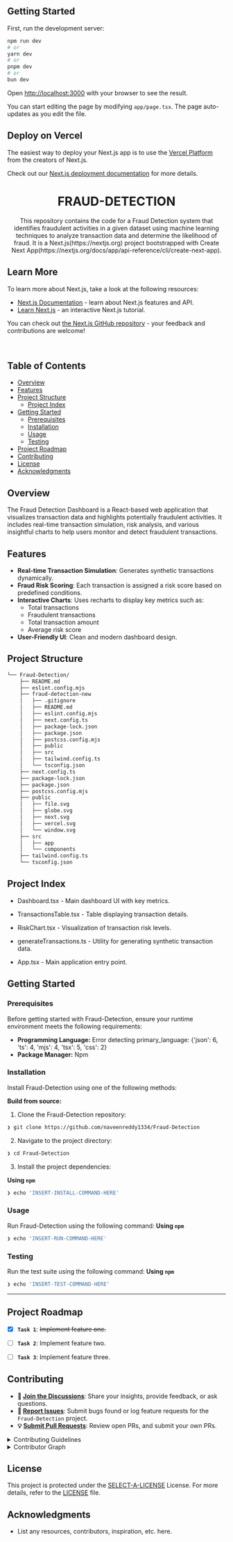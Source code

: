 
## Getting Started

First, run the development server:

```bash
npm run dev
# or
yarn dev
# or
pnpm dev
# or
bun dev
```

Open [http://localhost:3000](http://localhost:3000) with your browser to see the result.

You can start editing the page by modifying `app/page.tsx`. The page auto-updates as you edit the file.


## Deploy on Vercel

The easiest way to deploy your Next.js app is to use the [Vercel Platform](https://vercel.com/new?utm_medium=default-template&filter=next.js&utm_source=create-next-app&utm_campaign=create-next-app-readme) from the creators of Next.js.

Check out our [Next.js deployment documentation](https://nextjs.org/docs/app/building-your-application/deploying) for more details.





<p align="center"><h1 align="center">FRAUD-DETECTION</h1></p>
<p align="center">
	This repository contains the code for a Fraud Detection system that identifies fraudulent activities in a given dataset using machine learning techniques to analyze transaction data and determine the likelihood of fraud. It is a Next.js(https://nextjs.org) project bootstrapped with Create Next App(https://nextjs.org/docs/app/api-reference/cli/create-next-app).
	
 
## Learn More

To learn more about Next.js, take a look at the following resources:

- [Next.js Documentation](https://nextjs.org/docs) - learn about Next.js features and API.
- [Learn Next.js](https://nextjs.org/learn) - an interactive Next.js tutorial.

You can check out [the Next.js GitHub repository](https://github.com/vercel/next.js) - your feedback and contributions are welcome!


</p>

<p align="center"><!-- default option, no dependency badges. -->
</p>
<p align="center">
	<!-- default option, no dependency badges. -->
</p>
<br>

##  Table of Contents

- [ Overview](#-overview)
- [ Features](#-features)
- [ Project Structure](#-project-structure)
  - [ Project Index](#-project-index)
- [ Getting Started](#-getting-started)
  - [ Prerequisites](#-prerequisites)
  - [ Installation](#-installation)
  - [ Usage](#-usage)
  - [ Testing](#-testing)
- [ Project Roadmap](#-project-roadmap)
- [ Contributing](#-contributing)
- [ License](#-license)
- [ Acknowledgments](#-acknowledgments)



##  Overview

The Fraud Detection Dashboard is a React-based web application that visualizes transaction data and highlights potentially fraudulent activities. It includes real-time transaction simulation, risk analysis, and various insightful charts to help users monitor and detect fraudulent transactions.


##  Features

- <b>Real-time Transaction Simulation</b>: Generates synthetic transactions dynamically.<br>
- <b>Fraud Risk Scoring</b>: Each transaction is assigned a risk score based on predefined conditions.<br>
- <b>Interactive Charts</b>: Uses recharts to display key metrics such as:<br>
	- Total transactions<br>
	- Fraudulent transactions<br>
	- Total transaction amount<br>
	- Average risk score<br>
- <b>User-Friendly UI</b>: Clean and modern dashboard design.



##  Project Structure

```sh
└── Fraud-Detection/
    ├── README.md
    ├── eslint.config.mjs
    ├── fraud-detection-new
    │   ├── .gitignore
    │   ├── README.md
    │   ├── eslint.config.mjs
    │   ├── next.config.ts
    │   ├── package-lock.json
    │   ├── package.json
    │   ├── postcss.config.mjs
    │   ├── public
    │   ├── src
    │   ├── tailwind.config.ts
    │   └── tsconfig.json
    ├── next.config.ts
    ├── package-lock.json
    ├── package.json
    ├── postcss.config.mjs
    ├── public
    │   ├── file.svg
    │   ├── globe.svg
    │   ├── next.svg
    │   ├── vercel.svg
    │   └── window.svg
    ├── src
    │   ├── app
    │   └── components
    ├── tailwind.config.ts
    └── tsconfig.json
```

## Project Index

- Dashboard.tsx - Main dashboard UI with key metrics.

- TransactionsTable.tsx - Table displaying transaction details.

- RiskChart.tsx - Visualization of transaction risk levels.

- generateTransactions.ts - Utility for generating synthetic transaction data.

- App.tsx - Main application entry point.


##  Getting Started

###  Prerequisites

Before getting started with Fraud-Detection, ensure your runtime environment meets the following requirements:

- **Programming Language:** Error detecting primary_language: {'json': 6, 'ts': 4, 'mjs': 4, 'tsx': 5, 'css': 2}
- **Package Manager:** Npm


###  Installation

Install Fraud-Detection using one of the following methods:

**Build from source:**

1. Clone the Fraud-Detection repository:
```sh
❯ git clone https://github.com/naveenreddy1334/Fraud-Detection
```

2. Navigate to the project directory:
```sh
❯ cd Fraud-Detection
```

3. Install the project dependencies:


**Using `npm`** &nbsp; [<img align="center" src="" />]()

```sh
❯ echo 'INSERT-INSTALL-COMMAND-HERE'
```




###  Usage
Run Fraud-Detection using the following command:
**Using `npm`** &nbsp; [<img align="center" src="" />]()

```sh
❯ echo 'INSERT-RUN-COMMAND-HERE'
```


###  Testing
Run the test suite using the following command:
**Using `npm`** &nbsp; [<img align="center" src="" />]()

```sh
❯ echo 'INSERT-TEST-COMMAND-HERE'
```


---
##  Project Roadmap

- [X] **`Task 1`**: <strike>Implement feature one.</strike>
- [ ] **`Task 2`**: Implement feature two.
- [ ] **`Task 3`**: Implement feature three.


##  Contributing

- **💬 [Join the Discussions](https://github.com/naveenreddy1334/Fraud-Detection/discussions)**: Share your insights, provide feedback, or ask questions.
- **🐛 [Report Issues](https://github.com/naveenreddy1334/Fraud-Detection/issues)**: Submit bugs found or log feature requests for the `Fraud-Detection` project.
- **💡 [Submit Pull Requests](https://github.com/naveenreddy1334/Fraud-Detection/blob/main/CONTRIBUTING.md)**: Review open PRs, and submit your own PRs.

<details closed>
<summary>Contributing Guidelines</summary>

1. **Fork the Repository**: Start by forking the project repository to your github account.
2. **Clone Locally**: Clone the forked repository to your local machine using a git client.
   ```sh
   git clone https://github.com/naveenreddy1334/Fraud-Detection
   ```
3. **Create a New Branch**: Always work on a new branch, giving it a descriptive name.
   ```sh
   git checkout -b new-feature-x
   ```
4. **Make Your Changes**: Develop and test your changes locally.
5. **Commit Your Changes**: Commit with a clear message describing your updates.
   ```sh
   git commit -m 'Implemented new feature x.'
   ```
6. **Push to github**: Push the changes to your forked repository.
   ```sh
   git push origin new-feature-x
   ```
7. **Submit a Pull Request**: Create a PR against the original project repository. Clearly describe the changes and their motivations.
8. **Review**: Once your PR is reviewed and approved, it will be merged into the main branch. Congratulations on your contribution!
</details>

<details closed>
<summary>Contributor Graph</summary>
<br>
<p align="left">
   <a href="https://github.com{/naveenreddy1334/Fraud-Detection/}graphs/contributors">
      <img src="https://contrib.rocks/image?repo=naveenreddy1334/Fraud-Detection">
   </a>
</p>
</details>


##  License

This project is protected under the [SELECT-A-LICENSE](https://choosealicense.com/licenses) License. For more details, refer to the [LICENSE](https://choosealicense.com/licenses/) file.



##  Acknowledgments

- List any resources, contributors, inspiration, etc. here.


